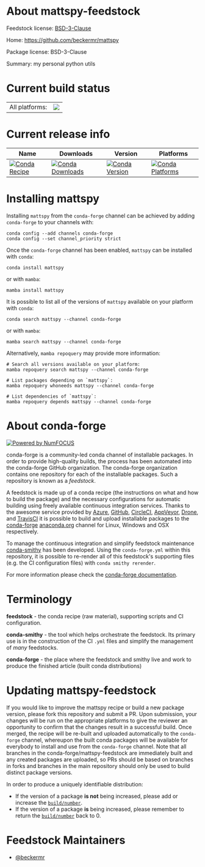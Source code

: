 About mattspy-feedstock
=======================

Feedstock license: [BSD-3-Clause](https://github.com/conda-forge/mattspy-feedstock/blob/main/LICENSE.txt)

Home: https://github.com/beckermr/mattspy

Package license: BSD-3-Clause

Summary: my personal python utils

Current build status
====================


<table><tr><td>All platforms:</td>
    <td>
      <a href="https://dev.azure.com/conda-forge/feedstock-builds/_build/latest?definitionId=15149&branchName=main">
        <img src="https://dev.azure.com/conda-forge/feedstock-builds/_apis/build/status/mattspy-feedstock?branchName=main">
      </a>
    </td>
  </tr>
</table>

Current release info
====================

| Name | Downloads | Version | Platforms |
| --- | --- | --- | --- |
| [![Conda Recipe](https://img.shields.io/badge/recipe-mattspy-green.svg)](https://anaconda.org/conda-forge/mattspy) | [![Conda Downloads](https://img.shields.io/conda/dn/conda-forge/mattspy.svg)](https://anaconda.org/conda-forge/mattspy) | [![Conda Version](https://img.shields.io/conda/vn/conda-forge/mattspy.svg)](https://anaconda.org/conda-forge/mattspy) | [![Conda Platforms](https://img.shields.io/conda/pn/conda-forge/mattspy.svg)](https://anaconda.org/conda-forge/mattspy) |

Installing mattspy
==================

Installing `mattspy` from the `conda-forge` channel can be achieved by adding `conda-forge` to your channels with:

```
conda config --add channels conda-forge
conda config --set channel_priority strict
```

Once the `conda-forge` channel has been enabled, `mattspy` can be installed with `conda`:

```
conda install mattspy
```

or with `mamba`:

```
mamba install mattspy
```

It is possible to list all of the versions of `mattspy` available on your platform with `conda`:

```
conda search mattspy --channel conda-forge
```

or with `mamba`:

```
mamba search mattspy --channel conda-forge
```

Alternatively, `mamba repoquery` may provide more information:

```
# Search all versions available on your platform:
mamba repoquery search mattspy --channel conda-forge

# List packages depending on `mattspy`:
mamba repoquery whoneeds mattspy --channel conda-forge

# List dependencies of `mattspy`:
mamba repoquery depends mattspy --channel conda-forge
```


About conda-forge
=================

[![Powered by
NumFOCUS](https://img.shields.io/badge/powered%20by-NumFOCUS-orange.svg?style=flat&colorA=E1523D&colorB=007D8A)](https://numfocus.org)

conda-forge is a community-led conda channel of installable packages.
In order to provide high-quality builds, the process has been automated into the
conda-forge GitHub organization. The conda-forge organization contains one repository
for each of the installable packages. Such a repository is known as a *feedstock*.

A feedstock is made up of a conda recipe (the instructions on what and how to build
the package) and the necessary configurations for automatic building using freely
available continuous integration services. Thanks to the awesome service provided by
[Azure](https://azure.microsoft.com/en-us/services/devops/), [GitHub](https://github.com/),
[CircleCI](https://circleci.com/), [AppVeyor](https://www.appveyor.com/),
[Drone](https://cloud.drone.io/welcome), and [TravisCI](https://travis-ci.com/)
it is possible to build and upload installable packages to the
[conda-forge](https://anaconda.org/conda-forge) [anaconda.org](https://anaconda.org/)
channel for Linux, Windows and OSX respectively.

To manage the continuous integration and simplify feedstock maintenance
[conda-smithy](https://github.com/conda-forge/conda-smithy) has been developed.
Using the ``conda-forge.yml`` within this repository, it is possible to re-render all of
this feedstock's supporting files (e.g. the CI configuration files) with ``conda smithy rerender``.

For more information please check the [conda-forge documentation](https://conda-forge.org/docs/).

Terminology
===========

**feedstock** - the conda recipe (raw material), supporting scripts and CI configuration.

**conda-smithy** - the tool which helps orchestrate the feedstock.
                   Its primary use is in the construction of the CI ``.yml`` files
                   and simplify the management of *many* feedstocks.

**conda-forge** - the place where the feedstock and smithy live and work to
                  produce the finished article (built conda distributions)


Updating mattspy-feedstock
==========================

If you would like to improve the mattspy recipe or build a new
package version, please fork this repository and submit a PR. Upon submission,
your changes will be run on the appropriate platforms to give the reviewer an
opportunity to confirm that the changes result in a successful build. Once
merged, the recipe will be re-built and uploaded automatically to the
`conda-forge` channel, whereupon the built conda packages will be available for
everybody to install and use from the `conda-forge` channel.
Note that all branches in the conda-forge/mattspy-feedstock are
immediately built and any created packages are uploaded, so PRs should be based
on branches in forks and branches in the main repository should only be used to
build distinct package versions.

In order to produce a uniquely identifiable distribution:
 * If the version of a package **is not** being increased, please add or increase
   the [``build/number``](https://docs.conda.io/projects/conda-build/en/latest/resources/define-metadata.html#build-number-and-string).
 * If the version of a package **is** being increased, please remember to return
   the [``build/number``](https://docs.conda.io/projects/conda-build/en/latest/resources/define-metadata.html#build-number-and-string)
   back to 0.

Feedstock Maintainers
=====================

* [@beckermr](https://github.com/beckermr/)

